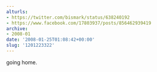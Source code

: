```yaml
---
alturls:
- https://twitter.com/bismark/status/638240192
- https://www.facebook.com/17803937/posts/856462939419
archive:
- 2008-01
date: '2008-01-25T01:08:42+00:00'
slug: '1201223322'
---
```


going home.

